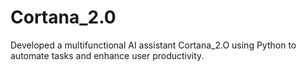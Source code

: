 # Cortana_2.0
Developed a multifunctional AI assistant Cortana_2.O using Python to automate tasks and enhance user productivity. 
